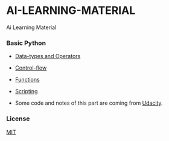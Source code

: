 # AI-LEARNING-MATERIAL
Ai Learning Material

### Basic Python

- [Data-types and Operators](https://github.com/AI-System/AI-LEARNING-MATERIAL/blob/master/Basic-Python/1.data-types%26operators.md)

- [Control-flow](https://github.com/AI-System/AI-LEARNING-MATERIAL/blob/master/Basic-Python/2.control-flow.md)

- [Functions](https://github.com/AI-System/AI-LEARNING-MATERIAL/blob/master/Basic-Python/3.functions.md)

- [Scripting](https://github.com/AI-System/AI-LEARNING-MATERIAL/blob/master/Basic-Python/4.scripting.md)

- Some code and notes of this part are coming from [Udacity](https://cn.udacity.com/courses/all).

### License

[MIT](https://github.com/AI-System/AI-LEARNING-MATERIAL/blob/master/LICENSE)